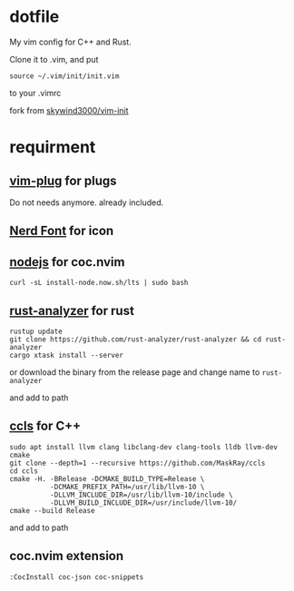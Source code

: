 # dotfile 

My vim config for C++ and Rust.

Clone it to .vim, and put
```
source ~/.vim/init/init.vim
```
to your .vimrc

fork from [skywind3000/vim-init](https://github.com/skywind3000/vim-init)

# requirment

## [vim-plug](https://github.com/junegunn/vim-plug) for plugs

Do not needs anymore. already included.

## [Nerd Font](https://github.com/ryanoasis/nerd-fonts) for icon

## [nodejs](https://nodejs.org/en/download/) for coc.nvim

```
curl -sL install-node.now.sh/lts | sudo bash
```

## [rust-analyzer](https://github.com/rust-analyzer/rust-analyzer) for rust

```
rustup update
git clone https://github.com/rust-analyzer/rust-analyzer && cd rust-analyzer
cargo xtask install --server
```

or download the binary from the release page and change name to `rust-analyzer`

and add to path


## [ccls](http://github.com/MaskRay/ccls) for C++

```
sudo apt install llvm clang libclang-dev clang-tools lldb llvm-dev cmake
git clone --depth=1 --recursive https://github.com/MaskRay/ccls
cd ccls
cmake -H. -BRelease -DCMAKE_BUILD_TYPE=Release \
          -DCMAKE_PREFIX_PATH=/usr/lib/llvm-10 \
          -DLLVM_INCLUDE_DIR=/usr/lib/llvm-10/include \
          -DLLVM_BUILD_INCLUDE_DIR=/usr/include/llvm-10/
cmake --build Release

```

and add to path


## coc.nvim extension

```
:CocInstall coc-json coc-snippets
```
